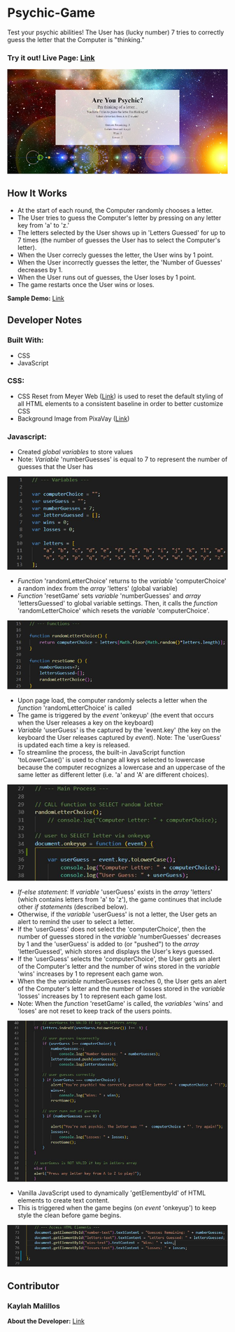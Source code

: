 # Psychic-Game

Test your psychic abilities! The User has (lucky number) 7 tries to correctly guess the letter that the Computer is "thinking."

### Try it out! Live Page: [Link](https://kmalillos.github.io/Psychic-Game/)

![Image](https://github.com/kmalillos/Psychic-Game/blob/master/assets/images/ReadMe-pic.JPG)

## How It Works

* At the start of each round, the Computer randomly chooses a letter. 
* The User tries to guess the Computer's letter by pressing on any letter key from 'a' to 'z.'
* The letters selected by the User shows up in 'Letters Guessed' for up to 7 times (the number of guesses the User has to select the Computer's letter).
* When the User correcly guesses the letter, the User wins by 1 point.
* When the User incorrectly guesses the letter, the 'Number of Guesses' decreases by 1. 
* When the User runs out of guesses, the User loses by 1 point.
* The game restarts once the User wins or loses.

**Sample Demo:** [Link](https://www.youtube.com/watch?v=qTc45Lox97g&feature=youtu.be)

## Developer Notes

### Built With:
* CSS
* JavaScript

### CSS:

* CSS Reset from Meyer Web ([Link](http://meyerweb.com/eric/tools/css/reset/)) is used to reset the default styling of all HTML elements to a consistent baseline in order to better customize CSS
* Background Image from PixaVay ([Link](https://pixabay.com/))

### Javascript:

* Created *global variables* to store values
* Note: *Variable* 'numberGuesses' is equal to 7 to represent the number of guesses that the User has

![Image](https://github.com/kmalillos/Psychic-Game/blob/master/assets/images/ReadMe-1.JPG)

* *Function* 'randomLetterChoice' returns to the *variable* 'computerChoice' a random index from the *array* 'letters' (global variable)
* *Function* 'resetGame' sets *variable* 'numberGuesses' and *array* 'lettersGuessed' to global variable settings. Then, it calls the *function* 'randomLetterChoice' which resets the *variable* 'computerChoice'. 

![Image](https://github.com/kmalillos/Psychic-Game/blob/master/assets/images/ReadMe-2.JPG)

* Upon page load, the computer randomly selects a letter when the *function* 'randomLetterChoice' is called
* The game is triggered by the *event* 'onkeyup' (the event that occurs when the User releases a key on the keyboard)
* *Variable* 'userGuess' is the captured by the 'event.key' (the key on the keyboard the User releases captured by *event*). Note: The 'userGuess' is updated each time a key is released. 
* To streamline the process, the built-in JavaScript function 'toLowerCase()' is used to change all keys selected to lowercase because the computer recognizes a lowercase and an uppercase of the same letter as different letter (i.e. 'a' and 'A' are different choices). 

![Image](https://github.com/kmalillos/Psychic-Game/blob/master/assets/images/ReadMe-3.JPG)

* *If-else statement*: If *variable* 'userGuess' exists in the *array* 'letters' (which contains letters from 'a' to 'z'), the game continues that include other *if statements* (described below). 
* Otherwise, if the *variable* 'userGuess' is not a letter, the User gets an alert to remind the user to select a letter.
* If the 'userGuess' does not select the 'computerChoice', then the number of guesses stored in the *variable* 'numberGuesses' decreases by 1 and the 'userGuess' is added to (or "pushed") to the *array* 'letterGuessed', which stores and displays the User's keys guessed. 
* If the 'userGuess' selects the 'computerChoice', the User gets an alert of the Computer's letter and the number of wins stored in the *variable* 'wins' increases by 1 to represent each game won.
* When the the *variable* numberGuesses reaches 0, the User gets an alert of the Computer's letter and the number of losses stored in the *variable* 'losses' increases by 1 to represent each game lost.
* Note: When the *function* 'resetGame' is called, the *variables* 'wins' and 'loses' are not reset to keep track of the users points. 

![Image](https://github.com/kmalillos/Psychic-Game/blob/master/assets/images/ReadMe-4.JPG)

* Vanilla JavaScript used to dynamically 'getElementbyId' of HTML elements to create text content. 
* This is triggered when the game begins (on *event* 'onkeyup') to keep style the clean before game begins.

![Image](https://github.com/kmalillos/Psychic-Game/blob/master/assets/images/ReadMe-5.JPG)

## Contributor

### Kaylah Malillos

**About the Developer:** [Link](https://kmalillos.github.io/)